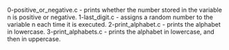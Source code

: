 0-positive_or_negative.c - prints whether the number stored in the variable n is positive or negative.
1-last_digit.c - assigns a random number to the variable n each time it is executed.
2-print_alphabet.c - prints the alphabet in lowercase.
3-print_alphabets.c - prints the alphabet in lowercase, and then in uppercase.
